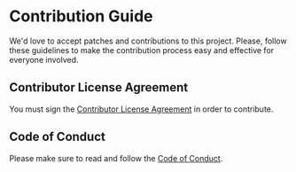 # Contribution Guide

We'd love to accept patches and contributions to this project.
Please, follow these guidelines to make the contribution process easy and effective for everyone involved.

## Contributor License Agreement
You must sign the [Contributor License Agreement](https://pages.netcracker.com/cla-main.html) in order to contribute.

## Code of Conduct
Please make sure to read and follow the [Code of Conduct](CODE-OF-CONDUCT.md).
